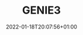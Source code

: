 ---
title: "GENIE3"
description: ""
lead: ""
date: 2022-01-18T20:07:56+01:00
lastmod: 2022-01-18T20:07:56+01:00
draft: false
images: []
menu:
  docs:
    parent: "farrell"
    identifier: "genie"
weight: 999
toc: true
---